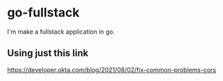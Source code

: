 # go-fullstack
I'm make a fullstack application in go.

## Using just this link
https://developer.okta.com/blog/2021/08/02/fix-common-problems-cors